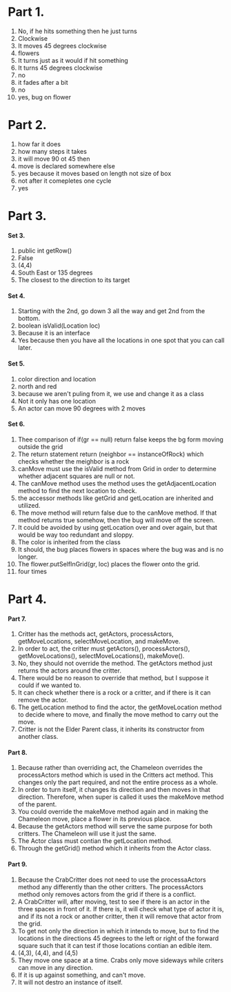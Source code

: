 # Part 1. 
1. No, if he hits something then he just turns
2. Clockwise
3. It moves 45 degrees clockwise
4. flowers
5. It turns just as it would if hit something
6. It turns 45 degrees clockwise
7. no
8. it fades after a bit
9. no
10. yes, bug on flower

# Part 2.
1. how far it does
2. how many steps it takes
3. it will move 90 ot 45 then
4. move is declared somewhere else
5. yes because it moves based on length not size of box
6. not after it comepletes one cycle
7. yes

# Part 3.

#### Set 3.
1. public int getRow()
2. False
3. (4,4)
4. South East or 135 degrees
5. The closest to the direction to its target

#### Set 4.

1. Starting with the 2nd, go down 3 all the way and get 2nd from the bottom.
2. boolean isValid(Location loc)
3. Because it is an interface 
4. Yes because then you have all the locations in one spot that you can call later.

#### Set 5.

1. color direction and location
2. north and red
3. because we aren't puling from it, we use and change it as a class
4. Not it only has one location
5. An actor can move 90 degrees with 2 moves

#### Set 6.

1. Thee comparison of if(gr == null) return false keeps the bg form moving outside the grid
2. The return statement return (neighbor == instanceOfRock) which checks whether the meighbor is a rock
3. canMove must use the isValid method from Grid in order to determine whether adjacent squares are null or not.
4. The canMove method uses the method uses the getAdjacentLocation method to find the next location to check.
5. the accessor methods like getGrid and getLocation are inherited and utilized.
6. The move method will return false due to the canMove method. If that method returns true somehow, then the bug will move off the screen.
7. It could be avoided by using getLocation over and over again, but that would be way too redundant and sloppy.
8. The color is inherited from the class
9. It should, the bug places flowers in spaces where the bug was and is no longer.
10. The flower.putSelfInGrid(gr, loc) places the flower onto the grid.
11. four times

# Part 4.

#### Part 7.
1. Critter has the methods act, getActors, processActors, getMoveLocations, selectMoveLocation, and makeMove.
2. In order to act, the critter must getActors(), processActors(), getMoveLocations(), selectMoveLocations(), makeMove().
3. No, they should not override the method. The getActors method just returns the actors around the critter.
4. There would be no reason to override that method, but I suppose it could if we wanted to.
5. It can check whether there is a rock or a critter, and if there is it can remove the actor.
6. The getLocation method to find the actor, the getMoveLocation method to decide where to move, and finally the move method to carry out the move.
7. Critter is not the Elder Parent class, it inherits its constructor from another class.

#### Part 8.
1. Because rather than overriding act, the Chameleon overrides the processActors method which is used in the Critters act method. This changes only the part required, and not the entire process as a whole.
2. In order to turn itself, it changes its direction and then moves in that direction. Therefore, when super is called it uses the makeMove method of the parent.
3. You could override the makeMove method again and in making the Chameleon move, place a flower in its previous place.
4. Because the getActors method will serve the same purpose for both critters. The Chameleon will use it just the same.
5. The Actor class must contian the getLocation method.
6. Through the getGrid() method which it inherits from the Actor class.

#### Part 9.
1. Because the CrabCritter does not need to use the processaActors method any differently than the other critters. The processActors method only removes actors from the grid if there is a conflict.
2. A CrabCritter will, after moving, test to see if there is an actor in the three spaces in front of it. If there is, it will check what type of actor it is, and if its not a rock or another critter, then it will remove that actor from the grid.
3. To get not only the direction in which it intends to move, but to find the locations in the directions 45 degrees to the left or right of the forward square such that it can test if those locations contian an edible item.
4. (4,3), (4,4), and (4,5)
5. They move one space at a time. Crabs only move sideways while criters can move in any direction. 
6. If it is up against something, and can't move.
7. It will not destro an instance of itself. 


